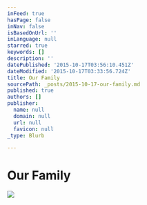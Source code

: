 ```yaml
---
inFeed: true
hasPage: false
inNav: false
isBasedOnUrl: ''
inLanguage: null
starred: true
keywords: []
description: ''
datePublished: '2015-10-17T03:56:10.451Z'
dateModified: '2015-10-17T03:33:56.724Z'
title: Our Family
sourcePath: _posts/2015-10-17-our-family.md
published: true
authors: []
publisher:
  name: null
  domain: null
  url: null
  favicon: null
_type: Blurb

---
```

# Our Family
![](https://the-grid-user-content.s3-us-west-2.amazonaws.com/0d21c126-a6a2-4e95-b854-8542907319ee.jpg)